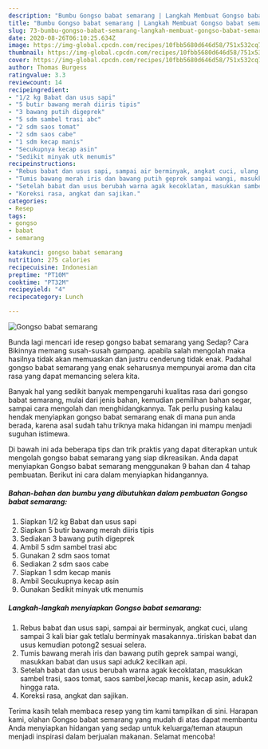```yaml
---
description: "Bumbu Gongso babat semarang | Langkah Membuat Gongso babat semarang Yang Bikin Ngiler"
title: "Bumbu Gongso babat semarang | Langkah Membuat Gongso babat semarang Yang Bikin Ngiler"
slug: 73-bumbu-gongso-babat-semarang-langkah-membuat-gongso-babat-semarang-yang-bikin-ngiler
date: 2020-08-26T06:10:25.634Z
image: https://img-global.cpcdn.com/recipes/10fbb5680d646d58/751x532cq70/gongso-babat-semarang-foto-resep-utama.jpg
thumbnail: https://img-global.cpcdn.com/recipes/10fbb5680d646d58/751x532cq70/gongso-babat-semarang-foto-resep-utama.jpg
cover: https://img-global.cpcdn.com/recipes/10fbb5680d646d58/751x532cq70/gongso-babat-semarang-foto-resep-utama.jpg
author: Thomas Burgess
ratingvalue: 3.3
reviewcount: 14
recipeingredient:
- "1/2 kg Babat dan usus sapi"
- "5 butir bawang merah diiris tipis"
- "3 bawang putih digeprek"
- "5 sdm sambel trasi abc"
- "2 sdm saos tomat"
- "2 sdm saos cabe"
- "1 sdm kecap manis"
- "Secukupnya kecap asin"
- "Sedikit minyak utk menumis"
recipeinstructions:
- "Rebus babat dan usus sapi, sampai air berminyak, angkat cuci, ulang sampai 3 kali biar gak tetlalu berminyak masakannya..tiriskan babat dan usus kemudian potong2 sesuai selera."
- "Tumis bawang merah iris dan bawang putih geprek sampai wangi, masukkan babat dan usus sapi aduk2 kecilkan api."
- "Setelah babat dan usus berubah warna agak kecoklatan, masukkan sambel trasi, saos tomat, saos sambel,kecap manis, kecap asin, aduk2 hingga rata."
- "Koreksi rasa, angkat dan sajikan."
categories:
- Resep
tags:
- gongso
- babat
- semarang

katakunci: gongso babat semarang 
nutrition: 275 calories
recipecuisine: Indonesian
preptime: "PT10M"
cooktime: "PT32M"
recipeyield: "4"
recipecategory: Lunch

---
```



![Gongso babat semarang](https://img-global.cpcdn.com/recipes/10fbb5680d646d58/751x532cq70/gongso-babat-semarang-foto-resep-utama.jpg)

Bunda lagi mencari ide resep gongso babat semarang yang Sedap? Cara Bikinnya memang susah-susah gampang. apabila salah mengolah maka hasilnya tidak akan memuaskan dan justru cenderung tidak enak. Padahal gongso babat semarang yang enak seharusnya mempunyai aroma dan cita rasa yang dapat memancing selera kita.

Banyak hal yang sedikit banyak mempengaruhi kualitas rasa dari gongso babat semarang, mulai dari jenis bahan, kemudian pemilihan bahan segar, sampai cara mengolah dan menghidangkannya. Tak perlu pusing kalau hendak menyiapkan gongso babat semarang enak di mana pun anda berada, karena asal sudah tahu triknya maka hidangan ini mampu menjadi suguhan istimewa.




Di bawah ini ada beberapa tips dan trik praktis yang dapat diterapkan untuk mengolah gongso babat semarang yang siap dikreasikan. Anda dapat menyiapkan Gongso babat semarang menggunakan 9 bahan dan 4 tahap pembuatan. Berikut ini cara dalam menyiapkan hidangannya.

<!--inarticleads1-->

##### Bahan-bahan dan bumbu yang dibutuhkan dalam pembuatan Gongso babat semarang:

1. Siapkan 1/2 kg Babat dan usus sapi
1. Siapkan 5 butir bawang merah diiris tipis
1. Sediakan 3 bawang putih digeprek
1. Ambil 5 sdm sambel trasi abc
1. Gunakan 2 sdm saos tomat
1. Sediakan 2 sdm saos cabe
1. Siapkan 1 sdm kecap manis
1. Ambil Secukupnya kecap asin
1. Gunakan Sedikit minyak utk menumis




<!--inarticleads2-->

##### Langkah-langkah menyiapkan Gongso babat semarang:

1. Rebus babat dan usus sapi, sampai air berminyak, angkat cuci, ulang sampai 3 kali biar gak tetlalu berminyak masakannya..tiriskan babat dan usus kemudian potong2 sesuai selera.
1. Tumis bawang merah iris dan bawang putih geprek sampai wangi, masukkan babat dan usus sapi aduk2 kecilkan api.
1. Setelah babat dan usus berubah warna agak kecoklatan, masukkan sambel trasi, saos tomat, saos sambel,kecap manis, kecap asin, aduk2 hingga rata.
1. Koreksi rasa, angkat dan sajikan.




Terima kasih telah membaca resep yang tim kami tampilkan di sini. Harapan kami, olahan Gongso babat semarang yang mudah di atas dapat membantu Anda menyiapkan hidangan yang sedap untuk keluarga/teman ataupun menjadi inspirasi dalam berjualan makanan. Selamat mencoba!
